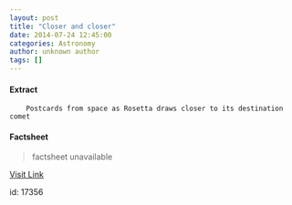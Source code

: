 ```yaml
---
layout: post
title: "Closer and closer"
date: 2014-07-24 12:45:00
categories: Astronomy
author: unknown author
tags: []
---
```



#### Extract
>
												
				
		
		Postcards from space as Rosetta draws closer to its destination comet
	

#### Factsheet
>factsheet unavailable

[Visit Link](http://www.esa.int/Our_Activities/Space_Science/Rosetta/Highlights/Closer_and_closer)

id:   17356
